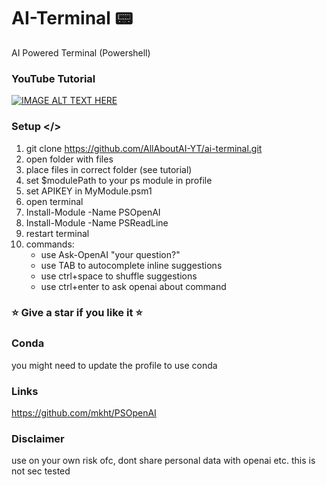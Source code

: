 # AI-Terminal 📟
AI Powered Terminal (Powershell)

### YouTube Tutorial
[![IMAGE ALT TEXT HERE](https://img.youtube.com/vi/ju8hdBaNDpI/0.jpg)](https://www.youtube.com/watch?v=ju8hdBaNDpI)

### Setup </>
1. git clone https://github.com/AllAboutAI-YT/ai-terminal.git
2. open folder with files
3. place files in correct folder (see tutorial)
4. set $modulePath to your ps module in profile
5. set APIKEY in MyModule.psm1
6. open terminal
7. Install-Module -Name PSOpenAI
8. Install-Module -Name PSReadLine
9. restart terminal
10. commands:
    - use Ask-OpenAI "your question?"
    - use TAB to autocomplete inline suggestions
    - use ctrl+space to shuffle suggestions
    - use ctrl+enter to ask openai about command
### ⭐ Give a star if you like it ⭐ 

### Conda
you might need to update the profile to use conda

### Links
https://github.com/mkht/PSOpenAI

### Disclaimer
use on your own risk ofc, dont share personal data with openai etc. this is not sec tested
